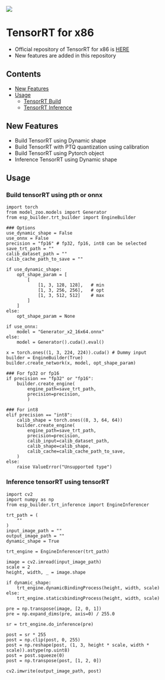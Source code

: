 <a href="https://github.com/HeaseoChung/DL-Optimization/tree/master/Python/TensorRT/x86"><img src="https://img.shields.io/badge/-Documentation-brightgreen"/></a>

# TensorRT for x86
- Official repository of TensorRT for x86 is [HERE](https://github.com/NVIDIA/TensorRT)
- New features are added in this repository

## Contents
- [New Features](#new-features)
- [Usage](#usage)
  * [TensorRT Build](#build-tensorrt-using-pth-or-onnx)
  * [TensorRT Inference](#inference-tensorrt-using-tensorrt)

## New Features
- Build TensorRT using Dynamic shape
- Build TensorRT with PTQ quantization using calibration
- Build TensorRT using Pytorch object
- Inference TensorRT using Dynamic shape

## Usage

### Build tensorRT using pth or onnx

```python3
import torch
from model_zoo.models import Generator
from esp_builder.trt_builder import EngineBuilder

### Options
use_dynamic_shape = False
use_onnx = False
precision = "fp16" # fp32, fp16, int8 can be selected
save_trt_path = ""
calib_dataset_path = ""
calib_cache_path_to_save = ""

if use_dynamic_shape:
    opt_shape_param = [
        [
            [1, 3, 128, 128],   # min
            [1, 3, 256, 256],   # opt
            [1, 3, 512, 512]    # max
        ]
    ]
else:
    opt_shape_param = None

if use_onnx:
    model = "Generator_x2_16x64.onnx"
else:
    model = Generator().cuda().eval()

x = torch.ones((1, 3, 224, 224)).cuda() # Dummy input
builder = EngineBuilder(True)
builder.create_network(x, model, opt_shape_param)

### For fp32 or fp16
if precision == "fp32" or "fp16":
    builder.create_engine(
        engine_path=save_trt_path,
        precision=precision,
        )

### For int8
elif precision == "int8":
    calib_shape = torch.ones((8, 3, 64, 64))
    builder.create_engine(
        engine_path=save_trt_path,
        precision=precision,
        calib_input=calib_dataset_path,
        calib_shape=calib_shape,
        calib_cache=calib_cache_path_to_save,
    )
else:
    raise ValueError("Unsupported type")
```

### Inference tensorRT using tensorRT
```python3
import cv2
import numpy as np
from esp_builder.trt_inference import EngineInferencer

trt_path = (
    ""
)
input_image_path = ""
output_image_path = ""
dynamic_shape = True

trt_engine = EngineInferencer(trt_path)

image = cv2.imread(input_image_path)
scale = 2
height, width, _ = image.shape

if dynamic_shape:
    trt_engine.dynamicBindingProcess(height, width, scale)
else:
    trt_engine.staticsbindingProcess(height, width, scale)

pre = np.transpose(image, [2, 0, 1])
pre = np.expand_dims(pre, axis=0) / 255.0

sr = trt_engine.do_inference(pre)

post = sr * 255
post = np.clip(post, 0, 255)
post = np.reshape(post, (1, 3, height * scale, width * scale)).astype(np.uint8)
post = post.squeeze(0)
post = np.transpose(post, [1, 2, 0])

cv2.imwrite(output_image_path, post)

```